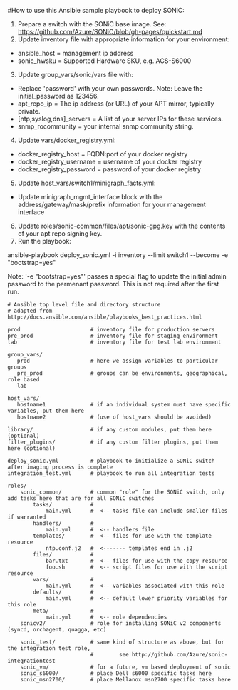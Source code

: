 #How to use this Ansible sample playbook to deploy SONiC:

1. Prepare a switch with the SONiC base image. See: https://github.com/Azure/SONiC/blob/gh-pages/quickstart.md
2. Update inventory file with appropriate information for your environment:
  * ansible_host = management ip address
  * sonic_hwsku = Supported Hardware SKU, e.g. ACS-S6000
3. Update group_vars/sonic/vars file with:
  * Replace 'password' with your own passwords. Note: Leave the initial_password as 123456.
  * apt_repo_ip = The ip address (or URL) of your APT mirror, typically private.
  * [ntp,syslog,dns]_servers = A list of your server IPs for these services. 
  * snmp_rocommunity = your internal snmp community string.
4. Update vars/docker_registry.yml:
  * docker_registry_host = FQDN:port of your docker registry
  * docker_registry_username = username of your docker registry
  * docker_registry_password = password of your docker registry
5. Update host_vars/switch1/minigraph_facts.yml:
  * Update minigraph_mgmt_interface block with the address/gateway/mask/prefix information for your management interface
6. Update roles/sonic-common/files/apt/sonic-gpg.key with the contents of your apt repo signing key.
7. Run the playbook:

  ansible-playbook deploy_sonic.yml -i inventory --limit switch1 --become -e "bootstrap=yes"

Note: '-e "bootstrap=yes"' passes a special flag to update the initial admin password to the permenant password. This is not required after the first run.


``` 
# Ansible top level file and directory structure
# adapted from http://docs.ansible.com/ansible/playbooks_best_practices.html

prod                      # inventory file for production servers
pre_prod                  # inventory file for staging environment
lab                       # inventory file for test lab environment

group_vars/
   prod                   # here we assign variables to particular groups
   pre_prod               # groups can be environments, geographical, role based
   lab

host_vars/
   hostname1              # if an individual system must have specific variables, put them here
   hostname2              # (use of host_vars should be avoided)

library/                  # if any custom modules, put them here (optional)
filter_plugins/           # if any custom filter plugins, put them here (optional)

deploy_sonic.yml          # playbook to initialize a SONiC switch after imaging process is complete
integration_test.yml      # playbook to run all integration tests

roles/
    sonic_common/         # common "role" for the SONiC switch, only add tasks here that are for all SONiC switches
        tasks/            #
            main.yml      #  <-- tasks file can include smaller files if warranted
        handlers/         #
            main.yml      #  <-- handlers file
        templates/        #  <-- files for use with the template resource
            ntp.conf.j2   #  <------- templates end in .j2
        files/            #
            bar.txt       #  <-- files for use with the copy resource
            foo.sh        #  <-- script files for use with the script resource
        vars/             #
            main.yml      #  <-- variables associated with this role
        defaults/         #
            main.yml      #  <-- default lower priority variables for this role
        meta/             #
            main.yml      #  <-- role dependencies
    sonicv2/              # role for installing SONiC v2 components (syncd, orchagent, quagga, etc)

    sonic_test/           # same kind of structure as above, but for the integration test role, 
                          #        see http://github.com/Azure/sonic-integrationtest
    sonic_vm/             # for a future, vm based deployment of sonic
    sonic_s6000/          # place Dell s6000 specific tasks here
    sonic_msn2700/        # place Mellanox msn2700 specific tasks here
```
